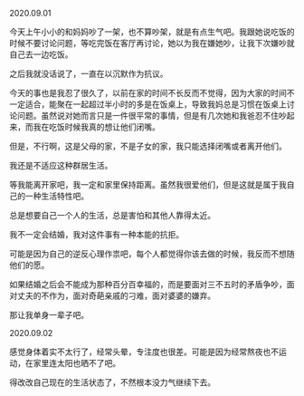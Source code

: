 2020.09.01

今天上午小小的和妈妈吵了一架，也不算吵架，就是有点生气吧。我跟她说吃饭的时候不要讨论问题，等吃完饭在客厅再讨论，她以为我在嫌她吵，让我下次嫌吵就自己去一边吃饭。

之后我就没话说了，一直在以沉默作为抗议。

今天的事也是我忍了很久了，以前在家的时间不长反而不觉得，因为大家的时间不一定适合，能聚在一起超过半小时的多是在饭桌上，导致我妈总是习惯在饭桌上讨论问题。虽然说对她而言只是一件很平常的事情，但是有几次她和我爸忍不住吵起来，而我在吃饭时候我真的想让他们闭嘴。

但是，不行啊，这是父母的家，不是子女的家，我只能选择闭嘴或者离开他们。

我还是不适应这种群居生活。

等我能离开家吧，我一定和家里保持距离。虽然我很爱他们，但是这就是属于我自己的一种生活特性吧。

总是想要自己一个人的生活，总是害怕和其他人靠得太近。

我不一定会结婚，我对这件事有一种本能的抗拒。

可能是因为自己的逆反心理作祟吧，每个人都觉得你该去做的时候，我反而不想随他们的愿。

如果结婚之后会不能成为那种百分百幸福的，而是要面对三不五时的矛盾争吵，面对丈夫的不作为，面对奇葩亲戚的刁难，面对婆婆的嫌弃。

那让我单身一辈子吧。


2020.09.02

感觉身体着实不太行了，经常头晕，专注度也很差。可能是因为经常熬夜也不运动，在家里连太阳也晒不了吧。

得改改自己现在的生活状态了，不然根本没力气继续下去。

